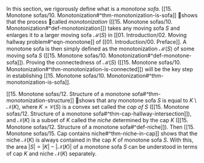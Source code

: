 In this section, we rigorously define what is a _monotone sofa_. [[15. Monotone sofas/10. Monotonization#^thm-monotonization-is-sofa]] shows that the process called _monotonization_ ([[15. Monotone sofas/10. Monotonization#^def-monotonization]]) takes any moving sofa $S$ and enlarges it to a larger moving sofa $\mathcal{M}(S)$ in [[01. Introduction/02. Moving hallway problem#^eqn-monotone]] of [[01. Introduction/00. Preface]]. A monotone sofa is then simply defined as the monotonization $\mathcal{M}(S)$ of some moving sofa $S$ ([[15. Monotone sofas/10. Monotonization#^def-monotone-sofa]]). Proving the connectedness of $\mathcal{M}(S)$ ([[15. Monotone sofas/10. Monotonization#^thm-monotonization-is-connected]]) will be the key step in establishing [[15. Monotone sofas/10. Monotonization#^thm-monotonization-is-sofa]].

[[15. Monotone sofas/12. Structure of a monotone sofa#^thm-monotonization-structure]] shows that any monotone sofa $S$ is equal to $K \setminus \mathcal{N}(K)$, where $K = \mathcal{C}(S)$ is a convex set called the _cap of_ $S$ ([[15. Monotone sofas/12. Structure of a monotone sofa#^thm-cap-hallway-intersection]]), and $\mathcal{N}(K)$ is a subset of $K$ called the _niche_ determined by the cap $K$ ([[15. Monotone sofas/12. Structure of a monotone sofa#^def-niche]]). Then [[15. Monotone sofas/15. Cap contains niche#^thm-niche-in-cap]] shows that the niche $\mathcal{N}(K)$ is always contained in the cap $K$ of monotone sofa $S$. With this, the area $|S| = |K| - |\mathcal{N}(K)|$ of a monotone sofa $S$ can be understood in terms of cap $K$ and niche $\mathcal{N}(K)$ separately.